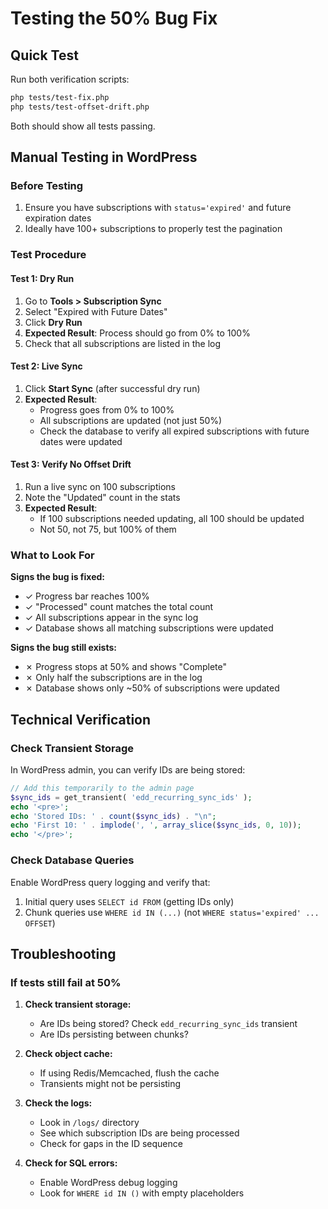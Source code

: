 # Testing the 50% Bug Fix

## Quick Test
Run both verification scripts:
```bash
php tests/test-fix.php
php tests/test-offset-drift.php
```

Both should show all tests passing.

## Manual Testing in WordPress

### Before Testing
1. Ensure you have subscriptions with `status='expired'` and future expiration dates
2. Ideally have 100+ subscriptions to properly test the pagination

### Test Procedure

#### Test 1: Dry Run
1. Go to **Tools > Subscription Sync**
2. Select "Expired with Future Dates"
3. Click **Dry Run**
4. **Expected Result**: Process should go from 0% to 100%
5. Check that all subscriptions are listed in the log

#### Test 2: Live Sync
1. Click **Start Sync** (after successful dry run)
2. **Expected Result**:
   - Progress goes from 0% to 100%
   - All subscriptions are updated (not just 50%)
   - Check the database to verify all expired subscriptions with future dates were updated

#### Test 3: Verify No Offset Drift
1. Run a live sync on 100 subscriptions
2. Note the "Updated" count in the stats
3. **Expected Result**:
   - If 100 subscriptions needed updating, all 100 should be updated
   - Not 50, not 75, but 100% of them

### What to Look For

**Signs the bug is fixed:**
- ✓ Progress bar reaches 100%
- ✓ "Processed" count matches the total count
- ✓ All subscriptions appear in the sync log
- ✓ Database shows all matching subscriptions were updated

**Signs the bug still exists:**
- ✗ Progress stops at 50% and shows "Complete"
- ✗ Only half the subscriptions are in the log
- ✗ Database shows only ~50% of subscriptions were updated

## Technical Verification

### Check Transient Storage
In WordPress admin, you can verify IDs are being stored:

```php
// Add this temporarily to the admin page
$sync_ids = get_transient( 'edd_recurring_sync_ids' );
echo '<pre>';
echo 'Stored IDs: ' . count($sync_ids) . "\n";
echo 'First 10: ' . implode(', ', array_slice($sync_ids, 0, 10));
echo '</pre>';
```

### Check Database Queries
Enable WordPress query logging and verify that:
1. Initial query uses `SELECT id FROM` (getting IDs only)
2. Chunk queries use `WHERE id IN (...)` (not `WHERE status='expired' ... OFFSET`)

## Troubleshooting

### If tests still fail at 50%

1. **Check transient storage:**
   - Are IDs being stored? Check `edd_recurring_sync_ids` transient
   - Are IDs persisting between chunks?

2. **Check object cache:**
   - If using Redis/Memcached, flush the cache
   - Transients might not be persisting

3. **Check the logs:**
   - Look in `/logs/` directory
   - See which subscription IDs are being processed
   - Check for gaps in the ID sequence

4. **Check for SQL errors:**
   - Enable WordPress debug logging
   - Look for `WHERE id IN ()` with empty placeholders
